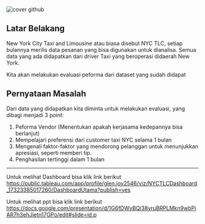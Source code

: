 ![cover github](https://github.com/user-attachments/assets/e53f7a3d-f7de-47e9-9f6d-862d35f6988c)

## **Latar Belakang**
New York City Taxi and Limousine atau biasa disebut NYC TLC, setiap bulannya merilis data pesanan yang bisa digunakan untuk dianalisa. Semua data yang ada didapatkan dari driver Taxi yang beroperasi didaerah New York.

Kita akan melakukan evaluasi peforma dari dataset yang sudah didapat

## **Pernyataan Masalah**

Dari data yang didapatkan kita diminta untuk melakukan evaluasi, yang dibagi menjadi 3 point:

1. Peforma Vendor (Menentukan apakah kerjasama kedepannya bisa berlanjut)
2. Mempelajari preferensi dari customer taxi NYC selama 1 bulan
3. Mengenali faktor-faktor yang mendorong pelanggan untuk menunjukkan apresiasi, seperti memberi tip.
4. Penghasilan tertinggi dalam 1 bulan


<hr>

Untuk melihat Dashboard bisa klik link berikut https://public.tableau.com/app/profile/glen.joy2546/viz/NYCTLCDashboard_17323385017260/DashboardUtama?publish=yes

Untuk melihat ppt bisa klik link berikut https://docs.google.com/presentation/d/1G6fDWyBQl38yruBRPLMkn9wbPjAR7h3ehJietn17GPo/edit#slide=id.p

